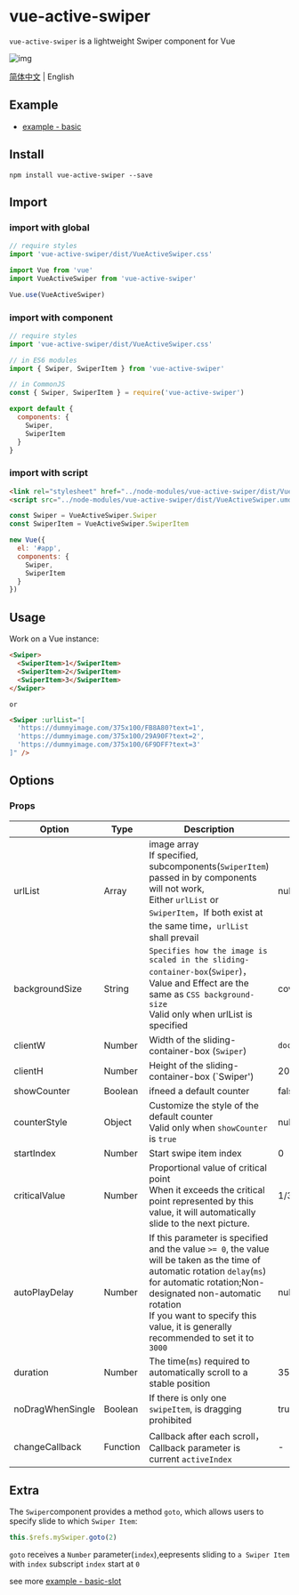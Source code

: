 # vue-active-swiper

`vue-active-swiper` is a lightweight Swiper component for Vue

![img](https://raw.githubusercontent.com/accforgit/vue-active-swiper/master/public/swiper-1.gif)

[简体中文](https://github.com/accforgit/vue-active-swiper/blob/master/README.md) | English

## Example

- [example - basic](https://accforgit.github.io/vue-active-swiper/basic.html)

## Install

```
npm install vue-active-swiper --save
```

## Import

### import with global

```js
// require styles
import 'vue-active-swiper/dist/VueActiveSwiper.css'

import Vue from 'vue'
import VueActiveSwiper from 'vue-active-swiper'

Vue.use(VueActiveSwiper)
```

### import with component

```js
// require styles
import 'vue-active-swiper/dist/VueActiveSwiper.css'

// in ES6 modules
import { Swiper, SwiperItem } from 'vue-active-swiper'

// in CommonJS
const { Swiper, SwiperItem } = require('vue-active-swiper')

export default {
  components: {
    Swiper,
    SwiperItem
  }
}
```

### import with script

```html
<link rel="stylesheet" href="../node-modules/vue-active-swiper/dist/VueActiveSwiper.css" charset="utf-8">
<script src="../node-modules/vue-active-swiper/dist/VueActiveSwiper.umd.min.js"></script>
```

```js
const Swiper = VueActiveSwiper.Swiper
const SwiperItem = VueActiveSwiper.SwiperItem

new Vue({
  el: '#app',
  components: {
    Swiper,
    SwiperItem
  }
})
```

## Usage

Work on a Vue instance:
```html
<Swiper>
  <SwiperItem>1</SwiperItem>
  <SwiperItem>2</SwiperItem>
  <SwiperItem>3</SwiperItem>
</Swiper>
```
`or`
```html
<Swiper :urlList="[
  'https://dummyimage.com/375x100/FB8A80?text=1',
  'https://dummyimage.com/375x100/29A90F?text=2',
  'https://dummyimage.com/375x100/6F9DFF?text=3'
]" />
```

## Options

### Props

|Option|Type|Description|Default|necessary|
|----|---|----|----|---|
|urlList|Array|image array <br>If specified, subcomponents(`SwiperItem`) passed in by components will not work,<br> Either `urlList` or `SwiperItem`，If both exist at the same time，`urlList` shall prevail|null|false|
|backgroundSize|String|`Specifies how the image is scaled in the sliding-container-box`(`Swiper`)，Value and Effect are the same as `CSS background-size` <br>Valid only when urlList is specified|cover|false|
|clientW|Number|Width of the sliding-container-box (`Swiper`)|`document.documentElement.clientWidth`|false|
|clientH|Number|Height of the sliding-container-box (`Swiper')|200|false|
|showCounter|Boolean|ifneed a default counter|false|false|
|counterStyle|Object|Customize the style of the default counter <br>Valid only when `showCounter` is `true`|null|false|
|startIndex|Number|Start swipe item index|0|false|
|criticalValue|Number|Proportional value of critical point <br>When it exceeds the critical point represented by this value, it will automatically slide to the next picture.|1/3|false|
|autoPlayDelay|Number|If this parameter is specified and the value `>= 0`, the value will be taken as the time of automatic rotation `delay`(`ms`) for automatic rotation;Non-designated non-automatic rotation <br>If you want to specify this value, it is generally recommended to set it to `3000`|null|false|
|duration|Number|The time(`ms`) required to automatically scroll to a stable position|350|false|
|noDragWhenSingle|Boolean|If there is only one `swipeItem`, is dragging prohibited|true|false|
|changeCallback|Function|Callback after each scroll，Callback parameter is current  `activeIndex`|-|false|

## Extra

The `Swiper`component provides a method `goto`, which allows users to specify slide to which `Swiper Item`:

```js
this.$refs.mySwiper.goto(2)
```
`goto` receives a `Number` parameter(`index`),eepresents sliding to `a Swiper Item` with `index` subscript 
`index` start at `0`

see more [example - basic-slot](https://github.com/accforgit/vue-active-swiper/blob/master/example/basic-slot.vue)
